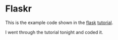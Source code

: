 Flaskr
=======
This is the example code shown in the [flask](http://flask.pocoo.org/) [tutorial](http://flask.pocoo.org/docs/0.10/tutorial/).

I went through the tutorial tonight and coded it.
